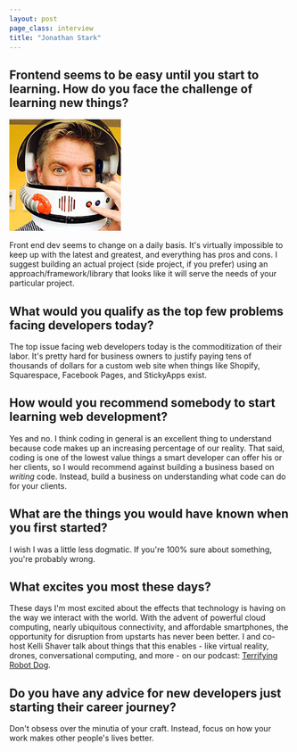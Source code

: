 ```yaml
---
layout: post
page_class: interview
title: "Jonathan Stark"
---
```



## Frontend seems to be easy until you start to learning. How do you face the challenge of learning new things?

<img class="portrait portrait--xxl" src="/assets/images/portrait-jonathan-stark.jpg" alt="Jonathan Stark's prtrait"  />

Front end dev seems to change on a daily basis. It's virtually impossible to keep up with the latest and greatest, and everything has pros and cons. I suggest building an actual project (side project, if you prefer) using an approach/framework/library that looks like it will serve the needs of your particular project.

## What would you qualify as the top few problems facing developers today?

The top issue facing web developers today is the commoditization of their labor. It's pretty hard for business owners to justify paying tens of thousands of dollars for a custom web site when things like Shopify, Squarespace, Facebook Pages, and StickyApps exist.

## How would you recommend somebody to start learning web development?

Yes and no. I think coding in general is an excellent thing to understand because code makes up an increasing percentage of our reality. That said, coding is one of the lowest value things a smart developer can offer his or her clients, so I would recommend against building a business based on _writing_ code. Instead, build a business on understanding what code can do for your clients.

## What are the things you would have known when you first started?

I wish I was a little less dogmatic. If you're 100% sure about something, you're probably wrong.

## What excites you most these days?

These days I'm most excited about the effects that technology is having on the way we interact with the world. With the advent of powerful cloud computing, nearly ubiquitous connectivity, and affordable smartphones, the opportunity for disruption from upstarts has never been better. I and co-host Kelli Shaver talk about things that this enables - like virtual reality, drones, conversational computing, and more - on our podcast: <a class="link link--special" href="http://terrifyingrobotdog.com" target="_blank" rel="noopener noreferrer">Terrifying Robot Dog</a>.

## Do you have any advice for new developers just starting their career journey?

Don't obsess over the minutia of your craft. Instead, focus on how your work makes other people's lives better.
